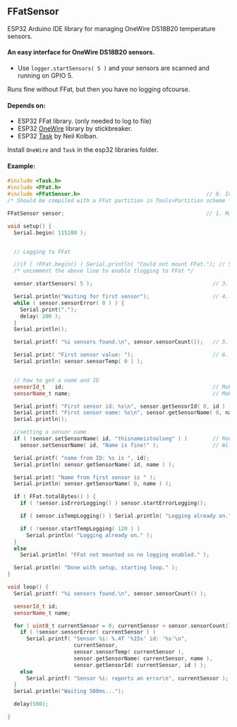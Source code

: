## FFatSensor
ESP32 Arduino IDE library for managing OneWire DS18B20 temperature sensors.

#### An easy interface for OneWire DS18B20 sensors.

- Use `logger.startSensors( 5 )` and your sensors are scanned and running on GPIO 5. 

Runs fine without FFat, but then you have no logging ofcourse.

#### Depends on:
- ESP32 FFat library. (only needed to log to file)
- ESP32 [OneWire](https://github.com/stickbreaker/OneWire) library by stickbreaker.
- ESP32 [Task](https://github.com/CelliesProjects/Task) by Neil Kolban.

Install `OneWire` and `Task` in the esp32 libraries folder.

#### Example:
````c++
#include <Task.h>
#include <FFat.h>
#include <FFatSensor.h>                                        // 0. Include the library
/* Should be compiled with a FFat partition in Tools>Partition scheme */

FFatSensor sensor;                                             // 1. Make an instance

void setup() {
  Serial.begin( 115200 );


  // Logging to FFat

  //if ( !FFat.begin() ) Serial.println( "Could not mount FFat."); // Start FFat BEFORE any kind of logging.
  /* uncomment the above line to enable tlogging to FFat */

  sensor.startSensors( 5 );                                      // 3. Start the sensors on GPIO 5.

  Serial.println("Waiting for first sensor");                    // 4. You can just wait until a particular sensor gives a valid reading.
  while ( sensor.sensorError( 0 ) ) {
    Serial.print(".");
    delay( 100 );
  }
  Serial.println();

  Serial.printf( "%i sensors found.\n", sensor.sensorCount());   // 5. Or check how many sensors are found.

  Serial.print( "First sensor value: ");                         // 6. Get a sensor reading.
  Serial.println( sensor.sensorTemp( 0 ) );


  // how to get a name and ID
  sensorId_t   id;                                               // Make a id variable.
  sensorName_t name;                                             // Make a name variable.

  Serial.printf( "First sensor id: %s\n", sensor.getSensorId( 0, id ) );       // Get the id and print it in one go.
  Serial.printf( "First sensor name: %s\n", sensor.getSensorName( 0, name ) ); // Get the name and print it in one go.
  Serial.println();

  //setting a sensor name
  if ( !sensor.setSensorName( id, "thisnameistoolong" ) )        // Rename a sensor. The new name will be stored in NVS and be available after a reboot.
    sensor.setSensorName( id, "Name is fine!" );                 // Will return true or false depending on the result of the operation.

  Serial.printf( "name from ID: %s is ", id);
  Serial.println( sensor.getSensorName( id, name ) );

  Serial.print( "Name from first sensor is " );
  Serial.println( sensor.getSensorName( 0, name ) );

  if ( FFat.totalBytes() ) {
    if ( !sensor.isErrorLogging() ) sensor.startErrorLogging();                 // Log sensor errors to FFat.

    if ( sensor.isTempLogging() ) Serial.println( "Logging already on." );      // You can check the current log state

    if ( !sensor.startTempLogging( 120 ) )                                      // If FFat is mounted sensor values will be logged
      Serial.println( "Logging already on." );
  }
  else
    Serial.println( "FFat not mounted so no logging enabled." );

  Serial.println( "Done with setup, starting loop." );
}

void loop() {
  Serial.printf( "%i sensors found.\n", sensor.sensorCount() );

  sensorId_t id;
  sensorName_t name;

  for ( uint8_t currentSensor = 0; currentSensor < sensor.sensorCount(); currentSensor++ ) {
    if ( !sensor.sensorError( currentSensor ) )
      Serial.printf( "Sensor %i: %.4f '%15s' id: '%s'\n",
                     currentSensor,
                     sensor.sensorTemp( currentSensor ),
                     sensor.getSensorName( currentSensor, name ),
                     sensor.getSensorId( currentSensor, id ) );
    else
      Serial.printf( "Sensor %i: reports an error\n", currentSensor );
  }
  Serial.println("Waiting 500ms...");

  delay(500);

}
````
